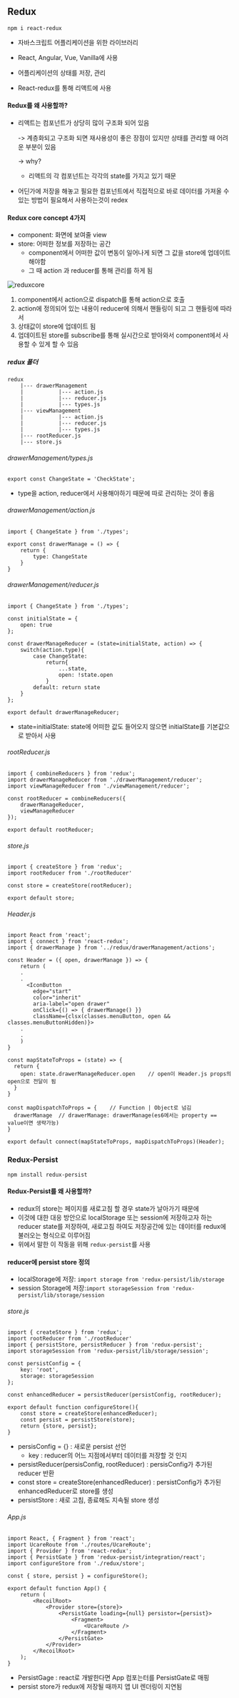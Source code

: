 ## Redux

```
npm i react-redux
```



- 자바스크립트 어플리케이션을 위한 라이브러리

- React, Angular, Vue, Vanilla에 사용

- 어플리케이션의 상태를 저장, 관리

- React-redux를 통해 리액트에 사용

  

#### Redux를 왜 사용할까?

- 리액트는 컴포넌트가 상당히 많이 구조화 되어 있음 

  ->  계층화되고 구조화 되면 재사용성이 좋은 장점이 있지만 상태를 관리할 때 어려운 부분이 있음

  -> why?

  - 리액트의 각 컴포넌트는 각각의 state를 가지고 있기 때문

- 어딘가에 저장을 해놓고 필요한 컴포넌트에서 직접적으로 바로 데이터를 가져올 수 있는 방법이 필요해서 사용하는것이 redex



#### Redux core concept 4가지

- component: 화면에 보여줄 view
- store: 어떠한 정보를 저장하는 공간
  - component에서 어떠한 값이 변동이 일어나게 되면 그 값을 store에 업데이트 해야함
  - 그 때 action 과 reducer를 통해 관리를 하게 됨

![reduxcore](https://user-images.githubusercontent.com/83201109/136780079-0b9145f7-d475-472b-826d-c63752e44a50.png)

1. component에서 action으로 dispatch를 통해 action으로 호출
2. action에 정의되어 있는 내용이 reducer에 의해서 핸들링이 되고 그 핸들링에 따라서
3. 상태값이 store에 업데이트 됨
4. 업데이트된 store를 subscribe를 통해  실시간으로 받아와서 component에서 사용할 수 있게 할 수 있음



##### redux 폴더

```
redux
	|--- drawerManagement
	|			|--- action.js
	|			|--- reducer.js
	|			|--- types.js
	|--- viewManagement
	|			|--- action.js
	|			|--- reducer.js
	|			|--- types.js
	|--- rootReducer.js
	|--- store.js
```



###### drawerManagement/types.js

```
export const ChangeState = 'CheckState';
```

- type을 action, reducer에서 사용해야하기 때문에 따로 관리하는 것이 좋음 

  

###### drawerManagement/action.js

```
import { ChangeState } from './types';

export const drawerManage = () => {
    return {
        type: ChangeState
    }
}
```



###### drawerManagement/reducer.js

```
import { ChangeState } from './types';

const initialState = {
    open: true
};

const drawerManageReducer = (state=initialState, action) => {	
    switch(action.type){
        case ChangeState:
            return{
                ...state,
                open: !state.open
            }
        default: return state
    }
};

export default drawerManageReducer;
```

- state=initialState: state에 어떠한 값도 들어오지 않으면 initialState를 기본값으로 받아서 사용



###### rootReducer.js

```
import { combineReducers } from 'redux';
import drawerManageReducer from './drawerManagement/reducer';
import viewManageReducer from './viewManagement/reducer';

const rootReducer = combineReducers({
    drawerManageReducer,
    viewManageReducer
});

export default rootReducer;
```



###### store.js

```
import { createStore } from 'redux';
import rootReducer from './rootReducer'

const store = createStore(rootReducer);

export default store;
```



###### Header.js

```
import React from 'react';
import { connect } from 'react-redux';
import { drawerManage } from '../redux/drawerManagement/actions';

const Header = ({ open, drawerManage }) => {
	return (
	.
	.
      <IconButton
        edge="start"
        color="inherit"
        aria-label="open drawer"
        onClick={() => { drawerManage() }}
        className={clsx(classes.menuButton, open && classes.menuButtonHidden)}>
    .
    .
	)
}

const mapStateToProps = (state) => {
  return {
    open: state.drawerManageReducer.open	// open이 Header.js props의 open으로 전달이 됨
  }
}

const mapDispatchToProps = {	// Function | Object로 넘김 
  drawerManage	// drawerManage: drawerManage(es6에서는 property == value이면 생략가능)
}

export default connect(mapStateToProps, mapDispatchToProps)(Header);
```





### Redux-Persist

```
npm install redux-persist
```



#### Redux-Persist를 왜 사용할까?

- redux의 store는 페이지를 새로고침 할 경우 state가 날아가기 때문에
- 이것에 대한 대응 방안으로 localStorage 또는 session에 저장하고자 하는 reducer state를 저장하여, 새로고침 하여도 저장공간에 있는 데이터를 redux에 불러오는 형식으로 이루어짐
- 위에서 말한 이 작동을 위해 `redux-persist`를 사용



#### reducer에 persist store 정의

- localStorage에 저장: `import storage from 'redux-persist/lib/storage`
- session Storage에 저장:`import storageSession from 'redux-persist/lib/storage/session`



###### store.js

```
import { createStore } from 'redux';
import rootReducer from './rootReducer'
import { persistStore, persistReducer } from 'redux-persist';
import storageSession from 'redux-persist/lib/storage/session';

const persistConfig = {
    key: 'root',
    storage: storageSession
};

const enhancedReducer = persistReducer(persistConfig, rootReducer);

export default function configureStore(){
    const store = createStore(enhancedReducer);
    const persist = persistStore(store);
    return {store, persist};
}
```

- persisConfig = {} : 새로운 persist 선언
  - key : reducer의 어느 지점에서부터 데이터를 저장할 것 인지
- persistReducer(persisConfig, rootReducer) : persisConfig가 추가된 reducer 반환
- const store = createStore(enhancedReducer) : persistConfig가 추가된 enhancedReducer로 store를 생성
- persistStore : 새로 고침, 종료해도 지속될 store 생성



###### App.js

```
import React, { Fragment } from 'react';
import UcareRoute from './routes/UcareRoute';
import { Provider } from 'react-redux';
import { PersistGate } from 'redux-persist/integration/react';
import configureStore from './redux/store';

const { store, persist } = configureStore();

export default function App() {
    return (
        <RecoilRoot>
            <Provider store={store}>
                <PersistGate loading={null} persistor={persist}>
                    <Fragment>
                        <UcareRoute />
                    </Fragment>
                </PersistGate>
            </Provider>
        </RecoilRoot>
    );
}
```

- PersistGage : react로 개발한다면 App 컴포는터를 PersistGate로 매핑
- persist store가 redux에 저장될 때까지 앱 UI 렌더링이 지연됨

